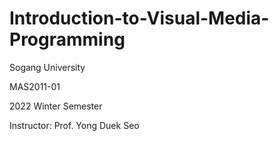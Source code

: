 # Introduction-to-Visual-Media-Programming

Sogang University

MAS2011-01

2022 Winter Semester

Instructor: Prof. Yong Duek Seo
